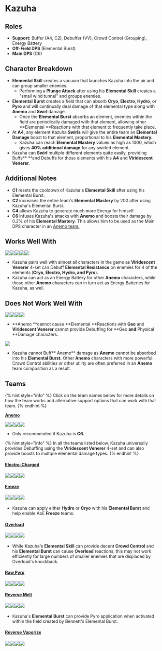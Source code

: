 # Kazuha

## Roles

* **Support:** Buffer (A4, C2), Debuffer (VV), Crowd Control (Grouping), Energy Battery
* **Off-Field DPS** (Elemental Burst)
* **Main DPS** (C6)

## Character Breakdown

* **Elemental Skill** creates a vacuum that launches Kazuha into the air and can group smaller enemies.
  * Performing a **Plunge Attack** after using his **Elemental Skill** creates a "small wind tunnel" and groups enemies.
* **Elemental Burst** creates a field that can absorb **Cryo**, **Electro**, **Hydro**, or **Pyro** and will continually deal damage of that elemental type along with **Anemo** and **Swirl** damage.
  * Once the **Elemental Burst** absorbs an element, enemies within the field are periodically damaged with that element, allowing other **Elemental **Reactions with that element to frequently take place.
* At **A4**, any element Kazuha **Swirls** will give the entire team an **Elemental Damage** boost to that element, proportional to his **Elemental Mastery.**
  * Kazuha can reach **Elemental Mastery** values as high as 1000, which gives **40% additional damage** for any swirled element.
* Kazuha can **Swirl** multiple different elements quite easily, providing Buffs** **and Debuffs for those elements with his **A4** and **Viridescent Venerer.**

## **Additional Notes**

* **C1** resets the cooldown of Kazuha's **Elemental Skill** after using his Elemental Burst.
* **C2** increases the entire team's **Elemental Mastery** by 200 after using Kazuha's Elemental Burst.
* **C4** allows Kazuha to generate much more Energy for himself.
* **C6** infuses Kazuha's attacks with **Anemo** and boosts their damage by 0.2% of his **Elemental Mastery**. This allows him to be used as the Main DPS character in an [Anemo team.](../../teams/anemo.md)

## Works Well With

![](../../.gitbook/assets/Element\_Anemo.webp)![](../../.gitbook/assets/Element\_Cryo.webp)![](../../.gitbook/assets/Element\_Electro.webp)![](../../.gitbook/assets/Element\_Hydro.webp)![](../../.gitbook/assets/Element\_Pyro.webp)

* Kazuha pairs well with almost all characters in the game as **Viridescent Venerer** 4-set can Debuff **Elemental Resistance** on enemies for 4 of the elements (**Cryo, Electro, Hydro, and Pyro**).
* Kazuha can act as an Energy Battery for other **Anemo** characters, while those other **Anemo** characters can in turn act as Energy Batteries for Kazuha, as well.

## Does Not Work Well With

![](../../.gitbook/assets/Element\_Geo.webp)![](../../.gitbook/assets/UI\_AvatarIcon\_Eula.png)![](../../.gitbook/assets/UI\_AvatarIcon\_Razor.png)![](../../.gitbook/assets/UI\_AvatarIcon\_Xinyan.png)

* **Anemo **cannot cause **Elemental **Reactions with **Geo** and **Viridescent Venerer** cannot provide Debuffing for **Geo **and** Physical **Damage characters.

![](../../.gitbook/assets/UI\_AvatarIcon\_Xiao.png)

* Kazuha cannot Buff** Anemo** damage as **Anemo** cannot be absorbed into his **Elemental Burst.** Other **Anemo** characters with more powerful Crowd Control abilities or other utility are often preferred in an **Anemo** team composition as a result.

## Teams

{% hint style="info" %}
Click on the team names below for more details on how the team works and alternative support options that can work with that team.
{% endhint %}

****[**Anemo**](https://genshinteambuilds.gitbook.io/teams/teams/anemo)****

![](../../.gitbook/assets/UI\_AvatarIcon\_Kazuha.png)![](../../.gitbook/assets/UI\_AvatarIcon\_Venti.png)![](../../.gitbook/assets/UI\_AvatarIcon\_Zhongli.png)![](../../.gitbook/assets/UI\_AvatarIcon\_Bennett.png)

* Only recommended if Kazuha is **C6.**

{% hint style="info" %}
In all the teams listed below, Kazuha universally provides Debuffing using the **Viridescent Venerer** 4-set and can also provide boosts to multiple elemental damage types.
{% endhint %}

#### [Electro-Charged](../../teams/electro-charged.md)

#### ![](../../.gitbook/assets/UI\_AvatarIcon\_Keqing.png)![](../../.gitbook/assets/UI\_AvatarIcon\_Xingqiu.png)![](../../.gitbook/assets/UI\_AvatarIcon\_Kazuha.png)![](../../.gitbook/assets/UI\_AvatarIcon\_Zhongli.png)

#### [Freeze](../../teams/freeze.md)

#### ![](../../.gitbook/assets/UI\_AvatarIcon\_Ayaka.png)![](../../.gitbook/assets/UI\_AvatarIcon\_Mona.png)![](../../.gitbook/assets/UI\_AvatarIcon\_Kazuha.png)![](../../.gitbook/assets/UI\_AvatarIcon\_Bennett.png)

* Kazuha can apply either **Hydro** or **Cryo** with his **Elemental Burst** and help enable AoE **Freeze** teams.

#### [Overload](../../teams/overload.md)

#### ![](../../.gitbook/assets/UI\_AvatarIcon\_Yoimiya.png)![](../../.gitbook/assets/UI\_AvatarIcon\_Fischl.png)![](../../.gitbook/assets/UI\_AvatarIcon\_Kazuha.png)![](../../.gitbook/assets/UI\_AvatarIcon\_Bennett.png)

* While Kazuha's **Elemental Skill** can provide decent **Crowd Control** and his **Elemental Burst** can cause **Overload** reactions, this may not work efficiently for large numbers of smaller enemies that are displaced by Overload's knockback.

#### [Raw Pyro](../../teams/pure-pyro.md)

#### ![](../../.gitbook/assets/UI\_AvatarIcon\_Klee.png)![](../../.gitbook/assets/UI\_AvatarIcon\_Xiangling.png)![](../../.gitbook/assets/UI\_AvatarIcon\_Kazuha.png)![](../../.gitbook/assets/UI\_AvatarIcon\_Bennett.png)

#### [Reverse Melt](../../teams/reverse-melt.md)

#### ![](../../.gitbook/assets/UI\_AvatarIcon\_Ganyu.png)![](../../.gitbook/assets/UI\_AvatarIcon\_Kazuha.png)![](../../.gitbook/assets/UI\_AvatarIcon\_Zhongli.png)![](../../.gitbook/assets/UI\_AvatarIcon\_Bennett.png)

* Kazuha's **Elemental Burst** can provide Pyro application when activated within the field created by Bennett's Elemental Burst.

#### [Reverse Vaporize](../../teams/reverse-vaporize.md)

#### ![](../../.gitbook/assets/UI\_AvatarIcon\_Diluc.png)![](../../.gitbook/assets/UI\_AvatarIcon\_Xingqiu.png)![](../../.gitbook/assets/UI\_AvatarIcon\_Kazuha.png)![](../../.gitbook/assets/UI\_AvatarIcon\_Bennett.png)
